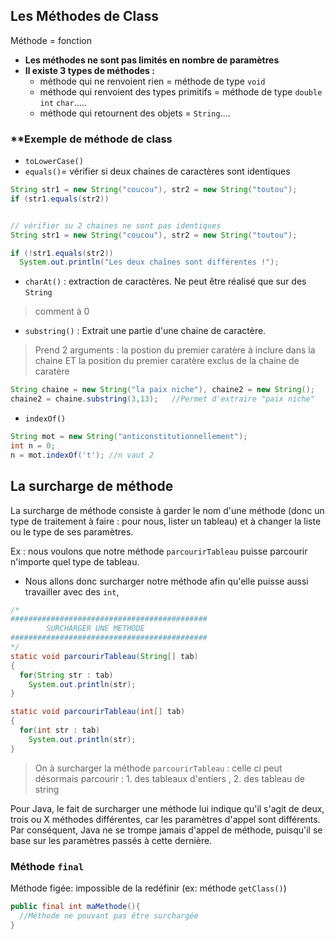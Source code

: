 
## Les Méthodes de Class 
Méthode = fonction 

* **Les méthodes ne sont pas limités en nombre de paramètres**
* **Il existe 3 types de méthodes :**
  * méthode qui ne renvoient rien = méthode de type `void`
  * méthode qui renvoient des types primitifs = méthode de type `double` `int` `char`.....
  * méthode qui retournent des objets = `String`.... 


### **Exemple de méthode de class 

* `toLowerCase()`
* `equals()`= vérifier si deux chaines de caractères sont identiques 
``` java 
String str1 = new String("coucou"), str2 = new String("toutou");
if (str1.equals(str2)) 


// vérifier su 2 chaines ne sont pas identiques
String str1 = new String("coucou"), str2 = new String("toutou");

if (!str1.equals(str2))
  System.out.println("Les deux chaînes sont différentes !");
```

* `charAt()` : extraction de caractères. Ne peut être réalisé que sur des `String`
> comment à 0
* `substring()` : Extrait une partie d'une chaine de caractère. 
> Prend 2 arguments : la postion du premier caratère à inclure dans la chaine ET la position du premier caratère exclus de la chaine de caratère
``` java 
String chaine = new String("la paix niche"), chaine2 = new String();
chaine2 = chaine.substring(3,13);   //Permet d'extraire "paix niche" 
```
* `indexOf()`
``` java
String mot = new String("anticonstitutionnellement");
int n = 0;
n = mot.indexOf('t'); //n vaut 2
```


## La surcharge de méthode 

La surcharge de méthode consiste à garder le nom d'une méthode (donc un type de traitement à faire : pour nous, lister un tableau) et à changer la liste ou le type de ses paramètres.

Ex : nous voulons que notre méthode `parcourirTableau` puisse parcourir n'importe quel type de tableau. 
* Nous allons donc surcharger notre méthode afin qu'elle puisse aussi travailler avec des `int`,
``` java 
/* 
############################################
        SURCHARGER UNE METHODE 
############################################
*/
static void parcourirTableau(String[] tab)
{
  for(String str : tab)
    System.out.println(str);
}       

static void parcourirTableau(int[] tab)
{
  for(int str : tab)
    System.out.println(str);
}
```
> On à surcharger la méthode `parcourirTableau` : celle ci peut désormais parcourir : 1. des tableaux d'entiers , 2. des tableau de string

Pour Java, le fait de surcharger une méthode lui indique qu'il s'agit de deux, trois ou X méthodes différentes, car les paramètres d'appel sont différents. Par conséquent, Java ne se trompe jamais d'appel de méthode, puisqu'il se base sur les paramètres passés à cette dernière.

### Méthode `final`

Méthode figée: impossible de la redéfinir (ex: méthode `getClass()`) 

``` java
public final int maMethode(){
  //Méthode ne pouvant pas être surchargée
}
```